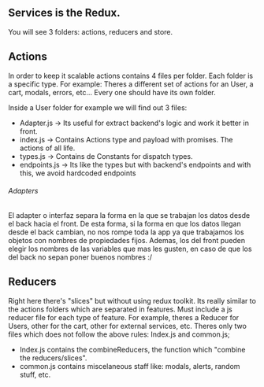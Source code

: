 ## Services is the Redux.

You will see 3 folders: actions, reducers and store.

## Actions

In order to keep it scalable actions contains 4 files per folder. Each folder is a specific type. For example: Theres a different set of actions for an User, a cart, modals, errors, etc... Every one should have its own folder.

Inside a User folder for example we will find out 3 files:

-   Adapter.js -> Its useful for extract backend's logic and work it better in front.
-   index.js -> Contains Actions type and payload with promises. The actions of all life.
-   types.js -> Contains de Constants for dispatch types.
-   endpoints.js -> Its like the types but with backend's endpoints and with this, we avoid hardcoded endpoints

###### Adapters

El adapter o interfaz separa la forma en la que se trabajan los datos desde el back hacia el front. De esta forma, si la forma en que los datos llegan desde el back cambian, no nos rompe toda la app ya que trabajamos los objetos con nombres de propiedades fijos.
Ademas, los del front pueden elegir los nombres de las variables que mas les gusten, en caso de que los del back no sepan poner buenos nombres :/

## Reducers

Right here there's "slices" but without using redux toolkit. Its really similar to the actions folders which are separated in features. Must include a js reducer file for each type of feature. For example, theres a Reducer for Users, other for the cart, other for external services, etc. Theres only two files which does not follow the above rules: Index.js and common.js;

-   Index.js contains the combineReducers, the function which "combine the reducers/slices".
-   common.js contains miscelaneous staff like: modals, alerts, random stuff, etc.
